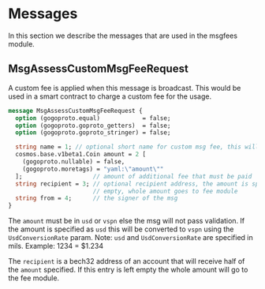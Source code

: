 # Messages

In this section we describe the messages that are used in the msgfees module.

## MsgAssessCustomMsgFeeRequest

A custom fee is applied when this message is broadcast. This would be used in a smart contract to charge a custom fee for the usage.  

```proto
message MsgAssessCustomMsgFeeRequest {
  option (gogoproto.equal)            = false;
  option (gogoproto.goproto_getters)  = false;
  option (gogoproto.goproto_stringer) = false;

  string name = 1; // optional short name for custom msg fee, this will be emitted as a property of the event
  cosmos.base.v1beta1.Coin amount = 2 [
    (gogoproto.nullable) = false,
    (gogoproto.moretags) = "yaml:\"amount\""
  ];                    // amount of additional fee that must be paid
  string recipient = 3; // optional recipient address, the amount is split 50/50 between recipient and fee module. If
                        // empty, whole amount goes to fee module
  string from = 4;      // the signer of the msg
}
```

The `amount` must be in `usd` or `vspn` else the msg will not pass validation.  If the amount is specified as `usd` this will be converted
to `vspn` using the `UsdConversionRate` param.  Note: `usd` and `UsdConversionRate` are specified in mils.  Example: 1234 = $1.234

The `recipient` is a bech32 address of an account that will receive half of the `amount` specified.  If this entry is left empty the whole amount will go to the fee module.